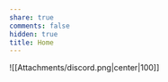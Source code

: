 ```yaml
---
share: true
comments: false
hidden: true
title: Home
---
```



![[Attachments/discord.png|center|100]]